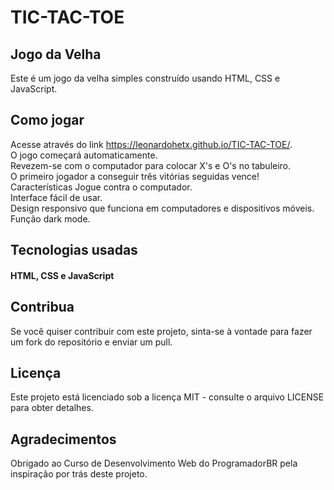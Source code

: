 # TIC-TAC-TOE

## Jogo da Velha
Este é um jogo da velha simples construído usando HTML, CSS e JavaScript.

## Como jogar
Acesse através do link https://leonardohetx.github.io/TIC-TAC-TOE/. <br>
O jogo começará automaticamente. <br>
Revezem-se com o computador para colocar X's e O's no tabuleiro. <br>
O primeiro jogador a conseguir três vitórias seguidas vence! <br>
Características
Jogue contra o computador. <br>
Interface fácil de usar. <br>
Design responsivo que funciona em computadores e dispositivos móveis. <br>
Função dark mode. <br>

## Tecnologias usadas
#### HTML, CSS e JavaScript

## Contribua
Se você quiser contribuir com este projeto, sinta-se à vontade para fazer um fork do repositório e enviar um pull.

## Licença
Este projeto está licenciado sob a licença MIT - consulte o arquivo LICENSE para obter detalhes.

## Agradecimentos
Obrigado ao Curso de Desenvolvimento Web do ProgramadorBR pela inspiração por trás deste projeto.
